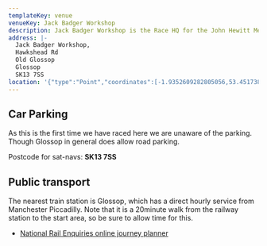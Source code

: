 ```yaml
---
templateKey: venue
venueKey: Jack Badger Workshop
description: Jack Badger Workshop is the Race HQ for the John Hewitt Memorial Shelf Moor Fell Race
address: |-
  Jack Badger Workshop,
  Hawkshead Rd
  Old Glossop
  Glossop
  SK13 7SS
location: '{"type":"Point","coordinates":[-1.9352609282805056,53.45173888772964]}', 
---
```

## Car Parking

As this is the first time we have raced here we are unaware of the parking. Though Glossop in general does allow road parking.

Postcode for sat-navs: **SK13 7SS**

## Public transport

The nearest train station is Glossop, which has a direct
hourly service from Manchester Piccadilly. Note that it is a 20minute walk 
from the railway station to the start area, so be sure to allow time for this.

* [National Rail Enquiries online journey planner](http://ojp.nationalrail.co.uk/service/timesandfares/MAN/KNF/110120/1300/arr/110120/1500/dep)

